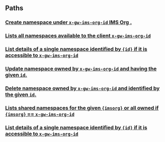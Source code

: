 
<a name="paths"></a>
## Paths

<a name="ref-createnamespace"></a>
### [Create namespace under `x-gw-ims-org-id` IMS Org .](operations/CreateNameSpace.md#createnamespace)

<a name="ref-listavailabledatasourcesbyorg"></a>
### [Lists all namespaces available to the client `x-gw-ims-org-id`](operations/ListAvailableDataSourcesByOrg.md#listavailabledatasourcesbyorg)

<a name="ref-listnamespacebyid"></a>
### [List details of a single namespace identified by `{id}` if it is accessible to `x-gw-ims-org-id`](operations/ListNameSpaceByID.md#listnamespacebyid)

<a name="ref-updatedatasourcesbydpid"></a>
### [Update namespace owned by `x-gw-ims-org-id` and having the given `id`.](operations/UpdateDataSourcesByDPID.md#updatedatasourcesbydpid)

<a name="ref-deletedatasourcesbydpid"></a>
### [Delete namespace owned by `x-gw-ims-org-id` and identified by the given `id`.](operations/DeleteDataSourcesByDPID.md#deletedatasourcesbydpid)

<a name="ref-listdatasourcesbyorg"></a>
### [Lists shared namespaces for the given `{imsorg}` or all owned if `{imsorg}` == `x-gw-ims-org-id`](operations/ListDataSourcesByOrg.md#listdatasourcesbyorg)

<a name="ref-listdatasourcesbydpid"></a>
### [List details of a single namespace identified by `{id}` if it is accessible to `x-gw-ims-org-id`](operations/ListDataSourcesByDPID.md#listdatasourcesbydpid)


